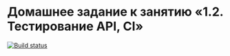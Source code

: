# Домашнее задание к занятию «1.2. Тестирование API, CI»

[![Build status](https://ci.appveyor.com/api/projects/status/5noya88cd27e4ue0?svg=true)](https://ci.appveyor.com/project/MaxM76/rest-test)
